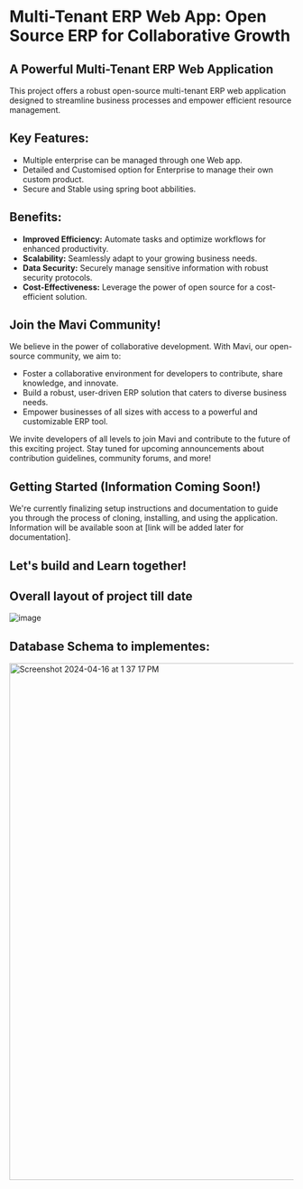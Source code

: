 # Multi-Tenant ERP Web App: Open Source ERP for Collaborative Growth

## A Powerful Multi-Tenant ERP Web Application

This project offers a robust open-source multi-tenant ERP web application designed to streamline business processes and empower efficient resource management. 

## Key Features:

* Multiple enterprise can be managed through one Web app.
* Detailed and Customised option for Enterprise to manage their own custom product.
* Secure and Stable using spring boot abbilities.

## Benefits:

* **Improved Efficiency:** Automate tasks and optimize workflows for enhanced productivity.
* **Scalability:** Seamlessly adapt to your growing business needs.
* **Data Security:** Securely manage sensitive information with robust security protocols.
* **Cost-Effectiveness:** Leverage the power of open source for a cost-efficient solution.

## Join the Mavi Community!

We believe in the power of collaborative development. With Mavi, our open-source community, we aim to:

* Foster a collaborative environment for developers to contribute, share knowledge, and innovate.
* Build a robust, user-driven ERP solution that caters to diverse business needs.
* Empower businesses of all sizes with access to a powerful and customizable ERP tool.

We invite developers of all levels to join Mavi and contribute to the future of this exciting project. Stay tuned for upcoming announcements about contribution guidelines, community forums, and more!

## Getting Started (Information Coming Soon!)

We're currently finalizing setup instructions and documentation to guide you through the process of cloning, installing, and using the application. Information will be available soon at [link will be added later for documentation].

## Let's build and Learn together!

## Overall layout of project till date

![image](https://github.com/vishnurchityala/ERP/assets/103362352/7becd0e8-0370-4079-81fe-bc6992e26f29)

## Database Schema to implementes:

<img width="916" alt="Screenshot 2024-04-16 at 1 37 17 PM" src="https://github.com/mavicompanion/ERP/assets/163174694/d24088df-b947-4e71-98a3-495ea897b5c8">


